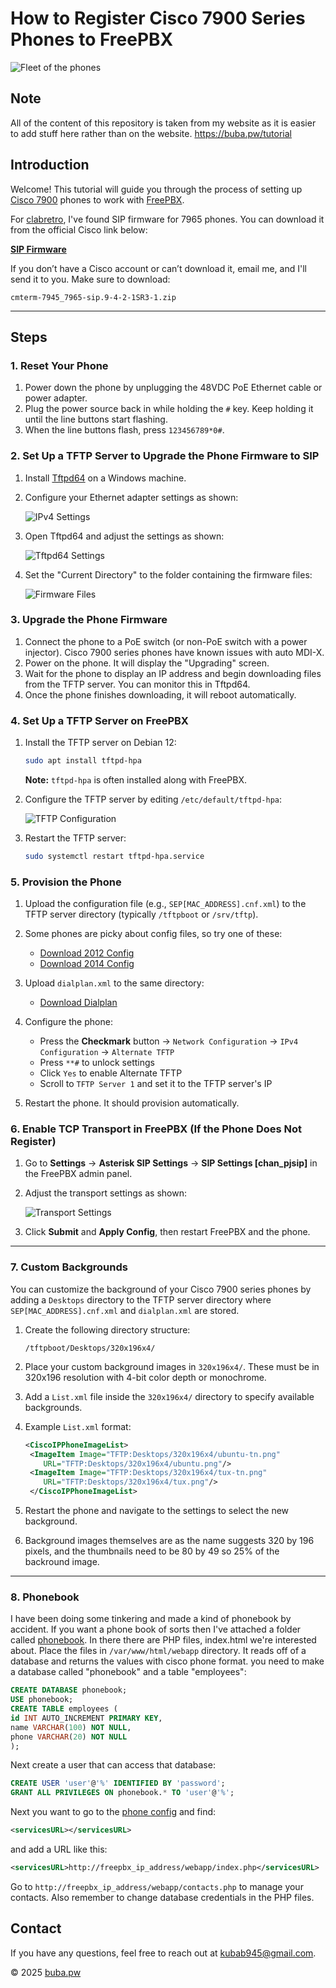 # How to Register Cisco 7900 Series Phones to FreePBX

![Fleet of the phones](images/fleet.png)

## Note
All of the content of this repository is taken from my website as it is easier to add stuff here rather than on the website.
https://buba.pw/tutorial

## Introduction
Welcome! This tutorial will guide you through the process of setting up [Cisco 7900](https://www.cisco.com/c/en/us/products/collaboration-endpoints/unified-ip-phone-7900-series/index.html) phones to work with [FreePBX](https://www.freepbx.org/).

For [clabretro](https://www.youtube.com/@clabretro), I've found SIP firmware for 7965 phones. You can download it from the official Cisco link below:

[**SIP Firmware**](https://software.cisco.com/download/home/281346596/type/282074288/release/9.4(2)SR3)

If you don’t have a Cisco account or can’t download it, email me, and I'll send it to you. Make sure to download:

```
cmterm-7945_7965-sip.9-4-2-1SR3-1.zip
```

---

## Steps

### 1. Reset Your Phone
1. Power down the phone by unplugging the 48VDC PoE Ethernet cable or power adapter.
2. Plug the power source back in while holding the `#` key. Keep holding it until the line buttons start flashing.
3. When the line buttons flash, press `123456789*0#`.

### 2. Set Up a TFTP Server to Upgrade the Phone Firmware to SIP
1. Install [Tftpd64](https://pjo2.github.io/tftpd64/) on a Windows machine.
2. Configure your Ethernet adapter settings as shown:
   
   ![IPv4 Settings](images/ipv4settings.png)

3. Open Tftpd64 and adjust the settings as shown:
   
   ![Tftpd64 Settings](images/tftpd64settings.png)

4. Set the "Current Directory" to the folder containing the firmware files:
   
   ![Firmware Files](images/folder_contents.png)

### 3. Upgrade the Phone Firmware
1. Connect the phone to a PoE switch (or non-PoE switch with a power injector). Cisco 7900 series phones have known issues with auto MDI-X.
2. Power on the phone. It will display the "Upgrading" screen.
3. Wait for the phone to display an IP address and begin downloading files from the TFTP server. You can monitor this in Tftpd64.
4. Once the phone finishes downloading, it will reboot automatically.

### 4. Set Up a TFTP Server on FreePBX
1. Install the TFTP server on Debian 12:

   ```sh
   sudo apt install tftpd-hpa
   ```

   **Note:** `tftpd-hpa` is often installed along with FreePBX.

2. Configure the TFTP server by editing `/etc/default/tftpd-hpa`:

   ![TFTP Configuration](images/tftpsettings.png)

3. Restart the TFTP server:

   ```sh
   sudo systemctl restart tftpd-hpa.service
   ```

### 5. Provision the Phone
1. Upload the configuration file (e.g., `SEP[MAC_ADDRESS].cnf.xml`) to the TFTP server directory (typically `/tftpboot` or `/srv/tftp`).
2. Some phones are picky about config files, so try one of these:
   
   - [Download 2012 Config](files/SEP(mac_address)_2012.cnf.xml)
   - [Download 2014 Config](files/SEP(mac_address)_2014.cnf.xml)
   
3. Upload `dialplan.xml` to the same directory:
   
   - [Download Dialplan](files/dialplan.xml)

4. Configure the phone:
   - Press the **Checkmark** button → `Network Configuration` → `IPv4 Configuration` → `Alternate TFTP`
   - Press `**#` to unlock settings
   - Click `Yes` to enable Alternate TFTP
   - Scroll to `TFTP Server 1` and set it to the TFTP server's IP
5. Restart the phone. It should provision automatically.

### 6. Enable TCP Transport in FreePBX (If the Phone Does Not Register)
1. Go to **Settings** → **Asterisk SIP Settings** → **SIP Settings [chan_pjsip]** in the FreePBX admin panel.
2. Adjust the transport settings as shown:
   
   ![Transport Settings](images/transport.png)

3. Click **Submit** and **Apply Config**, then restart FreePBX and the phone.

---

### 7. Custom Backgrounds
You can customize the background of your Cisco 7900 series phones by adding a `Desktops` directory to the TFTP server directory where `SEP[MAC_ADDRESS].cnf.xml` and `dialplan.xml` are stored.

1. Create the following directory structure:
   ```
   /tftpboot/Desktops/320x196x4/
   ```
2. Place your custom background images in `320x196x4/`. These must be in 320x196 resolution with 4-bit color depth or monochrome.
3. Add a `List.xml` file inside the `320x196x4/` directory to specify available backgrounds.
4. Example `List.xml` format:
   ```xml
   <CiscoIPPhoneImageList>
    <ImageItem Image="TFTP:Desktops/320x196x4/ubuntu-tn.png"
       URL="TFTP:Desktops/320x196x4/ubuntu.png"/>
    <ImageItem Image="TFTP:Desktops/320x196x4/tux-tn.png"
       URL="TFTP:Desktops/320x196x4/tux.png"/>
    </CiscoIPPhoneImageList>
   ```
5. Restart the phone and navigate to the settings to select the new background.

6. Background images themselves are as the name suggests 320 by 196 pixels, and the thumbnails need to be 80 by 49 so 25% of the backround image.

---

### 8. Phonebook
I have been doing some tinkering and made a kind of phonebook by accident. If you want a phone book of sorts then I've attached a folder called [phonebook](phonebook/). In there there are PHP files, index.html we're interested about. Place the files in `/var/www/html/webapp` directory. It reads off of a database and returns the values with cisco phone format. you need to make a database called "phonebook" and a table "employees":
   ```sql
   CREATE DATABASE phonebook;
   USE phonebook;
   CREATE TABLE employees (
   id INT AUTO_INCREMENT PRIMARY KEY,
   name VARCHAR(100) NOT NULL,
   phone VARCHAR(20) NOT NULL
   );
   ```
   Next create a user that can access that database:
   ```sql
   CREATE USER 'user'@'%' IDENTIFIED BY 'password';
   GRANT ALL PRIVILEGES ON phonebook.* TO 'user'@'%';
   ```
   Next you want to go to the [phone config](files/SEP(mac_address)_2014.cnf.xml) and find:
   ```xml
   <servicesURL></servicesURL>
   ```
   and add a URL like this:
   ```xml
   <servicesURL>http://freepbx_ip_address/webapp/index.php</servicesURL>
   ```
   Go to `http://freepbx_ip_address/webapp/contacts.php` to manage your contacts.
   Also remember to change database credentials in the PHP files.

## Contact
If you have any questions, feel free to reach out at [kubab945@gmail.com](mailto:kubab945@gmail.com).

&copy; 2025 [buba.pw](https://buba.pw)

